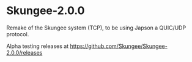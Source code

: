 # Skungee-2.0.0
Remake of the Skungee system (TCP), to be using Japson a QUIC/UDP protocol.

Alpha testing releases at https://github.com/Skungee/Skungee-2.0.0/releases
